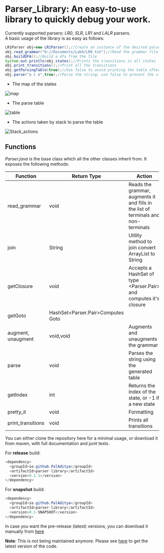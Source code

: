 # Parser_Library: An easy-to-use library to quickly debug your work.

Currently supported parsers: *LR0*, *SLR*, *LR1* and *LALR* parsers.  
A basic usage of the library is as easy as follows:

```java
LR1Parser obj=new LR1Parser();//Create an instance of the desired parser-In this case LR1 type parser
obj.read_grammar("D://Documents/Lab4/LR0.txt");//Read the grammar file
obj.buildDFA();//Build a dfa from the file
System.out.println(obj.states);//Prints the transitions in all states
obj.print_transitions();//Print all the transitions
obj.getParsingTable(true);//Use false to avoid printing the table after creation
obj.parse("a c e",true);//Parse the string; use false to prevent the stack actions from displaying on screen
```
- The map of the states

![map](https://user-images.githubusercontent.com/25523604/64479680-d9936480-d1d7-11e9-9461-66f5ae88e970.PNG)

- The parse table

![table](https://user-images.githubusercontent.com/25523604/64479682-d9936480-d1d7-11e9-95a1-c502f42eb3e1.PNG)

- The actions taken by stack to parse the table

![Stack_actions](https://user-images.githubusercontent.com/25523604/64479679-d8face00-d1d7-11e9-826b-1674716a80aa.PNG)

<h2>Functions</h2>

*Parser.java* is the base class which all the other classes inherit from. It exposes the following methods:

|Function|Return Type|Action|
|------|---------|---------|
read_grammar|void|Reads the grammar, augments it and fills in the list of terminals and non-terminals
join|String|Utility method to join convert ArrayList to String
getClosure|void|Accepts a HashSet of type <Parser.Pair> and computes it's closure
getGoto|HashSet<Parser.Pair>Computes Goto
augment, unaugment| void,void| Augments and unaugments the grammar
parse|void|Parses the string using the generated table
getIndex|int|Returns the index of the state, or -1 if a new state
pretty_it|void|Formatting
print_transitions|void|Prints all transitions

You can either clone the repository here for a minimal usage, or download it from maven, with full documentation and junit tests.

For **release** build:

```java
<dependency>
  <groupId>io.github.PalAditya</groupId>
  <artifactId>parser-library</artifactId>
  <version>0.1.1</version>
</dependency>
```

For **snapshot** build:

```java
<dependency>
  <groupId>io.github.PalAditya</groupId>
  <artifactId>parser-library</artifactId>
  <version>0.1-SNAPSHOT</version>
</dependency>
```

In case you want the pre-release (latest) versions, you can download it manually from [here](https://oss.sonatype.org/content/repositories/central_bundles-18962/io/github/PalAditya/parser-library/0.1.1/)  

**Note**: This is not being maintained anymore. Please see [here](!https://github.com/PalAditya/JParser) to get the latest version of the code.
